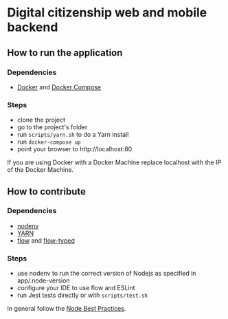 # Digital citizenship web and mobile backend

## How to run the application

### Dependencies

* [Docker](https://www.docker.com/) and [Docker Compose](https://github.com/docker/compose)

### Steps

* clone the project
* go to the project's folder
* run `scripts/yarn.sh` to do a Yarn install
* run `docker-compose up`
* point your browser to http://localhost:80

If you are using Docker with a Docker Machine replace localhost with the IP of the Docker Machine. 

## How to contribute

### Dependencies

* [nodenv](https://github.com/nodenv/nodenv)
* [YARN](https://yarnpkg.com/)
* [flow](https://flow.org) and [flow-typed](https://github.com/flowtype/flow-typed/blob/master/README.md)

### Steps

* use nodenv to run the correct version of Nodejs as specified in app/.node-version
* configure your IDE to use flow and ESLint
* run Jest tests directly or with `scripts/test.sh` 

In general follow the [Node Best Practices](https://devcenter.heroku.com/articles/node-best-practices).
